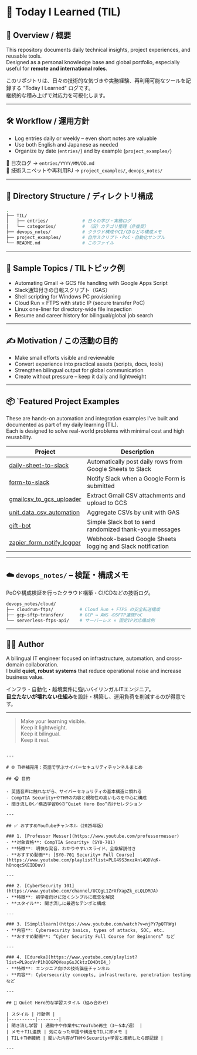 # 📘 Today I Learned (TIL)

## 📌 Overview / 概要

This repository documents daily technical insights, project experiences, and reusable tools.  
Designed as a personal knowledge base and global portfolio, especially useful for **remote and international roles**.

このリポジトリは、日々の技術的な気づきや実務経験、再利用可能なツールを記録する "Today I Learned" ログです。  
継続的な積み上げで対応力を可視化します。

---

## 🛠️ Workflow / 運用方針

- Log entries daily or weekly – even short notes are valuable  
- Use both English and Japanese as needed  
- Organize by date (`entries/`) and by example (`project_examples/`)

📍 日次ログ → `entries/YYYY/MM/DD.md`  
📍 技術スニペットや再利用PJ → `project_examples/`, `devops_notes/`

---

## 📁 Directory Structure / ディレクトリ構成

```bash
.
├── TIL/
│   ├── entries/             # 日々の学び・実務ログ
│   └── categories/          # （旧）カテゴリ整理（非推奨）
├── devops_notes/            # クラウド構成やCI/CDなどの構成メモ
├── project_examples/        # 自作スクリプト・PoC・自動化サンプル
└── README.md                # このファイル
```

---

## 🔁 Sample Topics / TILトピック例

- Automating Gmail → GCS file handling with Google Apps Script  
- Slack通知付きの日報スクリプト（GAS）  
- Shell scripting for Windows PC provisioning  
- Cloud Run × FTPS with static IP (secure transfer PoC)  
- Linux one-liner for directory-wide file inspection  
- Resume and career history for bilingual/global job search

---

## ✍️ Motivation / この活動の目的

- Make small efforts visible and reviewable  
- Convert experience into practical assets (scripts, docs, tools)  
- Strengthen bilingual output for global communication  
- Create without pressure – keep it daily and lightweight

---

## 📦 `Featured Project Examples

These are hands-on automation and integration examples I’ve built and documented as part of my daily learning (TIL).  
Each is designed to solve real-world problems with minimal cost and high reusability.

| Project | Description |
|--------|-------------|
| [daily-sheet-to-slack](./project_examples/daily-sheet-to-slack/) | Automatically post daily rows from Google Sheets to Slack |
| [form-to-slack](./project_examples/form-to-slack/) | Notify Slack when a Google Form is submitted |
| [gmailcsv_to_gcs_uploader](./project_examples/gmailcsv_to_gcs_uploader/) | Extract Gmail CSV attachments and upload to GCS |
| [unit_data_csv_automation](./project_examples/unit_data_csv_automation/) | Aggregate CSVs by unit with GAS |
| [gift-bot](./project_examples/gift-bot/) | Simple Slack bot to send randomized thank-you messages |
| [zapier_form_notify_logger](./project_examples/zapier_form_notify_logger/) | Webhook-based Google Sheets logging and Slack notification |


---

## ☁️ `devops_notes/` – 検証・構成メモ

PoCや構成検証を行ったクラウド構築・CI/CDなどの技術ログ。

```bash
devops_notes/cloud/
├── cloudrun-ftps/          # Cloud Run + FTPS の安全転送構成
├── gcp-sftp-transfer/      # GCP ↔ AWS のSFTP連携PoC
└── serverless-ftps-api/    # サーバーレス × 固定IP対応構成例
```

---

## 👨‍💻 Author

A bilingual IT engineer focused on infrastructure, automation, and cross-domain collaboration.  
I build **quiet, robust systems** that reduce operational noise and increase business value.

インフラ・自動化・越境案件に強いバイリンガルITエンジニア。  
**目立たないが壊れない仕組み**を設計・構築し、運用負荷を削減するのが得意です。

---

> Make your learning visible.  
> Keep it lightweight.  
> Keep it bilingual.  
> Keep it real.

```

---

# 🌐 THM補完用：英語で学ぶサイバーセキュリティチャンネルまとめ

## 🎧 目的

- 英語音声に触れながら、サイバーセキュリティの基本構造に慣れる
- CompTIA Security+やTHMの内容と親和性の高いものを中心に構成
- 聞き流しOK／構造学習OKの“Quiet Hero Boo”向けセレクション

---

## ✅ おすすめYouTubeチャンネル（2025年版）

### 1. [Professor Messer](https://www.youtube.com/professormesser)
- **対象資格**: CompTIA Security+ (SY0-701)
- **特徴**: 明快な発音、わかりやすいスライド、全章解説付き
- **おすすめ動画**: [SY0-701 Security+ Full Course](https://www.youtube.com/playlist?list=PLG49S3nxzAnl4QDVqK-hOnoqcSKEIDDuv)

---

### 2. [CyberSecurity 101](https://www.youtube.com/channel/UCQgL1ZrXfXapZk_eLQLDMJA)
- **特徴**: 初学者向けに短くシンプルに概念を解説
- **スタイル**: 聞き流しに最適なテンポと構成

---

### 3. [Simplilearn](https://www.youtube.com/watch?v=njPY7pQTRWg)
- **内容**: Cybersecurity basics, types of attacks, SOC, etc.
- **おすすめ動画**: “Cyber Security Full Course for Beginners” など

---

### 4. [Edureka](https://www.youtube.com/playlist?list=PL9ooVrP1hQOGPQVeapGsJCktzIO4DtI4_)
- **特徴**: エンジニア向けの技術講座チャンネル
- **内容**: Cybersecurity concepts, infrastructure, penetration testing など

---

## 🧭 Quiet Hero的な学習スタイル（組み合わせ）

| スタイル | 行動例 |
|----------|--------|
| 聞き流し学習 | 通勤中や作業中にYouTube再生（3〜5本/週） |
| メモ＋TIL連携 | 気になった単語や構造をTILに即メモ |
| TIL＋THM接続 | 聞いた内容がTHMやSecurity+学習と接続したら即記録 |

---

